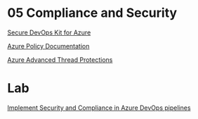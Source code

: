 # 05 Compliance and Security

[Secure DevOps Kit for Azure](https://github.com/azsk/DevOpsKit-docs)

[Azure Policy Documentation](https://docs.microsoft.com/en-us/azure/governance/policy/)

[Azure Advanced Thread Protections](https://docs.microsoft.com/en-us/azure-advanced-threat-protection/what-is-atp)

# Lab

[Implement Security and Compliance in Azure DevOps pipelines](http://microsoft.github.io/PartsUnlimited/iac/200.2x-IaC-SecurityandComplianceinpipeline.html)
